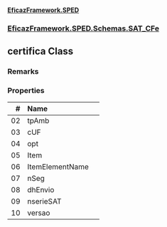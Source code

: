 #### [EficazFramework.SPED](EficazFrameworkSPED.md 'EficazFramework SPED')
### [EficazFramework.SPED.Schemas.SAT_CFe](EficazFramework.SPED.Schemas.SAT_CFe.md 'EficazFramework.SPED.Schemas.SAT_CFe')

## certifica Class

### Remarks
### Properties

| # | Name | |
| ---: | :--- | :--- |
| 02 | tpAmb |  |
| 03 | cUF |  |
| 04 | opt |  |
| 05 | Item |  |
| 06 | ItemElementName |  |
| 07 | nSeg |  |
| 08 | dhEnvio |  |
| 09 | nserieSAT |  |
| 10 | versao |  |
